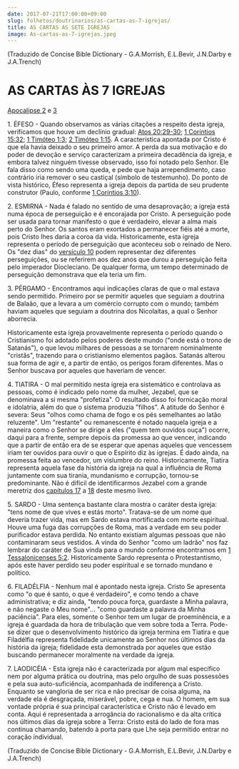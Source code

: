 ```yaml
---
date: 2017-07-21T17:00:00+09:00
slug: folhetos/doutrinarios/as-cartas-as-7-igrejas/ 
title: AS CARTAS AS SETE IGREJAS 
image: As-cartas-as-7-igrejas.jpeg
---
```


(Traduzido de Concise Bible Dictionary - G.A.Morrish, E.L.Bevir,
J.N.Darby e J.A.Trench)

AS CARTAS ÀS 7 IGREJAS 
======================

[Apocalipse 2](http://bibliaonline.com.br/acf/ap/2) e
[3](http://bibliaonline.com.br/acf/ap/3)

​1. ÉFESO - Quando observamos as várias citações a respeito desta
igreja, verificamos que houve um declínio gradual: [Atos
20:29-30](http://bibliaonline.com.br/acf/atos/20/29-30); [1 Coríntios
15:32](http://bibliaonline.com.br/acf/1co/15/32); [1 Timóteo
1:3](http://bibliaonline.com.br/acf/1tm/1/3); [2 Timóteo
1:15](http://bibliaonline.com.br/acf/2tm/1/15). A característica
apontada por Cristo é que ela havia deixado o seu primeiro amor. A perda
da sua motivação e do poder de devoção e serviço caracterizam a primeira
decadência da igreja, e embora talvez ninguém tivesse observado, isso
foi notado pelo Senhor. Ele fala disso como sendo uma queda, e pede que
haja arrependimento, caso contrário iria remover o seu castiçal (símbolo
de testemunho). Do ponto de vista histórico, Éfeso representa a igreja
depois da partida de seu prudente construtor (Paulo, conforme [1 Coríntios
3:10](http://bibliaonline.com.br/acf/1co/3/10)).

​2. ESMIRNA - Nada é falado no sentido de uma desaprovação; a igreja
está numa época de perseguição e é encorajada por Cristo. A perseguição
pode ser usada para tornar manifesto o que é verdadeiro, elevar a alma
mais perto do Senhor. Os santos eram exortados a permanecer fiéis até a
morte, pois Cristo lhes daria a coroa da vida. Historicamente, esta
igreja representa o período de perseguição que aconteceu sob o reinado
de Nero. Os "dez dias" do [versículo
10](http://bibliaonline.com.br/acf/ap/2/10) podem representar dez
diferentes perseguições, ou se referirem aos dez anos que durou a
perseguição feita pelo imperador Diocleciano. De qualquer forma, um
tempo determinado de perseguição demonstrava que ela teria um fim.

​3. PÉRGAMO - Encontramos aqui indicações claras de que o mal estava
sendo permitido. Primeiro por se permitir aqueles que seguiam a doutrina
de Balaão, que a levara a um comércio corrupto com o mundo; também
haviam aqueles que seguiam a doutrina dos Nicolaítas, a qual o Senhor
aborrecia.

Historicamente esta igreja provavelmente representa o período quando o
Cristianismo foi adotado pelos poderes deste mundo ("onde está o trono
de Satanás"), o que levou milhares de pessoas a se tornarem nominalmente
"cristãs", trazendo para o cristianismo elementos pagãos. Satanás
alterou sua forma de agir e, a partir de então, os perigos foram
diferentes. Mas o Senhor buscava por aqueles que haveriam de vencer.

​4. TIATIRA - O mal permitido nesta igreja era sistemático e controlava
as pessoas, como é indicado pelo nome da mulher, Jezabel, que se
denominava a si mesma "profetiza". O resultado disso foi fornicação
moral e idolatria, além do que o sistema produzia "filhos". A atitude do
Senhor é severa: Seus "olhos como chama de fogo e os pés semelhantes ao
latão reluzente". Um "restante" ou remanescente é notado naquela igreja
e a maneira como o Senhor se dirige a eles ("quem tem ouvidos ouça")
ocorre, daqui para a frente, sempre depois da promessa ao que vencer,
indicando que a partir de então era de se esperar que apenas aqueles que
vencessem iriam ter ouvidos para ouvir o que o Espírito diz às igrejas.
É dado ainda, na promessa feita ao vencedor, um vislumbre do reino.
Historicamente, Tiatira representa aquela fase da história da igreja na
qual a influência de Roma juntamente com sua tirania, mundanismo e
corrupção, tornou-se predominante. Não é difícil de identificarmos
Jezabel com a grande meretriz dos [capítulos
17](http://bibliaonline.com.br/acf/ap/17) a
[18](http://bibliaonline.com.br/acf/ap/18) deste mesmo livro.

​5. SARDO - Uma sentença bastante clara mostra o caráter desta igreja:
"tens nome de que vives e estás morto". Tratava-se de um nome que
deveria trazer vida, mas em Sardo estava mortificada com morte
espiritual. Houve uma fuga das corrupções de Roma, mas a verdade em seu
poder purificador estava perdida. No entanto existiam algumas pessoas
que não contaminaram seus vestidos. A vinda do Senhor "como um ladrão"
nos faz lembrar do caráter de Sua vinda para o mundo conforme
encontramos em [1 Tessalonicenses 5:2](http://bibliaonline.com.br/acf/1ts/5/2).
Historicamente Sardo representa o Protestantismo, após este haver
perdido seu poder espiritual e se tornado mundano e político.

​6. FILADÉLFIA - Nenhum mal é apontado nesta igreja. Cristo Se apresenta
como "o que é santo, o que é verdadeiro", e como tendo a chave
administrativa; e diz ainda, "tendo pouca força, guardaste a Minha
palavra, e não negaste o Meu nome"... "como guardaste a palavra da Minha
paciência". Para eles, somente o Senhor tem um lugar de proeminência, e
a igreja é guardada da hora de tribulação que vem sobre toda a Terra.
Pode-se dizer que o desenvolvimento histórico da igreja termina em
Tiatira e que Filadélfia representa fidelidade unicamente ao Senhor nos
últimos dias da história da igreja; fidelidade esta demonstrada por
aqueles que estão buscando permanecer moralmente na verdade da igreja.

​7. LAODICÉIA - Esta igreja não é caracterizada por algum mal específico
nem por alguma prática ou doutrina, mas pelo orgulho de suas possessões
e pela sua auto-suficiência, acompanhada de indiferença a Cristo.
Enquanto se vangloria de ser rica e não precisar de coisa alguma, na
verdade ela é desgraçada, miserável, pobre, cega e nua. O homem, em sua
vontade própria é sua principal característica e Cristo não é levado em
conta. Aqui é representada a arrogância do racionalismo e da alta
crítica nos últimos dias da igreja sobre a Terra: Cristo está do lado de
fora mas continua chamando, batendo à porta para que Lhe seja permitido
entrar no coração individual.

(Traduzido de Concise Bible Dictionary - G.A.Morrish, E.L.Bevir,
J.N.Darby e J.A.Trench)

